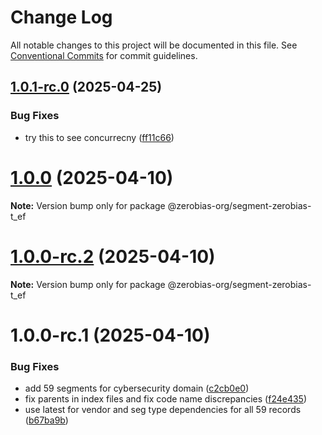 # Change Log

All notable changes to this project will be documented in this file.
See [Conventional Commits](https://conventionalcommits.org) for commit guidelines.

## [1.0.1-rc.0](https://github.com/zerobias-org/segment/compare/@zerobias-org/segment-zerobias-t_ef@1.0.0...@zerobias-org/segment-zerobias-t_ef@1.0.1-rc.0) (2025-04-25)


### Bug Fixes

* try this to see concurrecny ([ff11c66](https://github.com/zerobias-org/segment/commit/ff11c66d67cb9f185098fd640d4139178d29ae22))





# [1.0.0](https://github.com/zerobias-org/segment/compare/@zerobias-org/segment-zerobias-t_ef@1.0.0-rc.2...@zerobias-org/segment-zerobias-t_ef@1.0.0) (2025-04-10)

**Note:** Version bump only for package @zerobias-org/segment-zerobias-t_ef





# [1.0.0-rc.2](https://github.com/zerobias-org/segment/compare/@zerobias-org/segment-zerobias-t_ef@1.0.0-rc.1...@zerobias-org/segment-zerobias-t_ef@1.0.0-rc.2) (2025-04-10)

**Note:** Version bump only for package @zerobias-org/segment-zerobias-t_ef





# 1.0.0-rc.1 (2025-04-10)


### Bug Fixes

* add 59 segments for cybersecurity domain ([c2cb0e0](https://github.com/zerobias-org/segment/commit/c2cb0e0c1f1eabb51d7f5a6ae6db98c1516fcdbe))
* fix parents in index files and fix code name discrepancies ([f24e435](https://github.com/zerobias-org/segment/commit/f24e4352453caaa05074cc6bb66ee8ed21a4f11d))
* use latest for vendor and seg type dependencies for all 59 records ([b67ba9b](https://github.com/zerobias-org/segment/commit/b67ba9bed7a90fad3b084161ebc603b5b35214b8))
